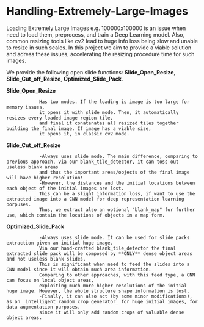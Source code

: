 # Handling-Extremely-Large-Images
Loading Extremely Large Images e.g. 100000x100000 is an issue when need to load them, preprocess, and train a Deep Learning model. 
Also, common resizing tools like cv2 lead to huge info loss being slow and unable to resize in such scales. 
In this project we aim to provide a viable solution and adress these issues, accelerating the resizing procedure time for such images.


We provide the following open slide functions: **Slide_Open_Resize**, **Slide_Cut_off_Resize**, **Optimized_Slide_Pack**.

     
**Slide_Open_Resize**

                Has two modes. If the loading is image is too large for memory issues,
                it opens it with slide mode. Then, it automatically resizes every loaded image region tile,
                and final it conatenates all resized tiles together building the final image. If image has a viable size,
                it opens it, in classic cv2 mode.
                
**Slide_Cut_off_Resize**

                -Always uses slide mode. The main difference, comparing to previous approach, via our blank_tile_detector, it can toss out useless blank areas
                and thus the important areas/objects of the final image will have higher resolution!
                -However, the distances and the initial locations between each object of the initial images are lost.
                This can be a slight information loss, if want to use the extracted image into a CNN model for deep representation learning porpuses. 
                Thus, we extract also an optional "blank_map" for further use, which contain the locations of objects in a map form.
                
**Optimized_Slide_Pack**

                -Always uses slide mode. It can be used for slide packs extraction given an initial huge image.
                Via our hand-crafted blank_tile_detector the final extracted slide pack will be composed by **ONLY** dense object areas and not useless blank slides.
                This is significant when need to feed the slides into a CNN model since it will obtain much area information.
                Comparing to other approaches, with this feed type, a CNN can focus on local object areas, 
                exploiting much more higher resolutions of the initial huge image. However, the whole structure shape information is lost.
                -Finally, it can also act (by some minor modifications), as an _intelligent random crop generator_ for huge initial images, for data augmentation purposes,
                since it will only add random crops of valuable dense object areas.
